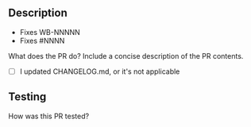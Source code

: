 Description
-----------
<!--
Include reference to internal ticket "Fixes WB-NNNNN" and/or GitHub issue "Fixes #NNNN" (if applicable)
-->
- Fixes WB-NNNNN
- Fixes #NNNN

What does the PR do? Include a concise description of the PR contents.

<!--
NEW: We're using a new changelog format that's more useful for users. Please
see CHANGELOG.md for details and update on relevant changes such as feature
additions, bug fixes, or removals/deprecations.
-->
- [ ] I updated CHANGELOG.md, or it's not applicable


Testing
-------
How was this PR tested?

<!--
Ensure PR title compliance with the [conventional commits standards](https://github.com/wandb/wandb/blob/main/CONTRIBUTING.md#conventional-commits)
-->

